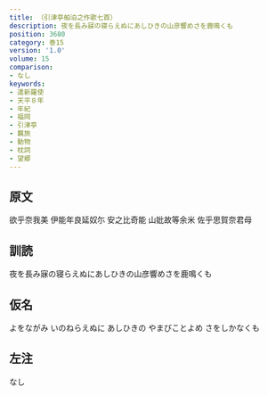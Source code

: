 ```yaml
---
title: （引津亭舶泊之作歌七首）
description: 夜を長み寐の寝らえぬにあしひきの山彦響めさを鹿鳴くも
position: 3680
category: 巻15
version: '1.0'
volume: 15
comparison:
- なし
keywords:
- 遣新羅使
- 天平８年
- 年紀
- 福岡
- 引津亭
- 羈旅
- 動物
- 枕詞
- 望郷
---
```


## 原文

欲乎奈我美 伊能年良延奴尓 安之比奇能 山妣故等余米 佐乎思賀奈君母

## 訓読

夜を長み寐の寝らえぬにあしひきの山彦響めさを鹿鳴くも

## 仮名

よをながみ いのねらえぬに あしひきの やまびことよめ さをしかなくも

## 左注

なし
